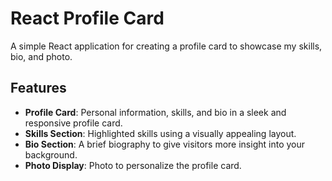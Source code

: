 # React Profile Card

A simple React application for creating a profile card to showcase my skills, bio, and photo.

## Features

- **Profile Card**: Personal information, skills, and bio in a sleek and responsive profile card.
- **Skills Section**: Highlighted skills using a visually appealing layout.
- **Bio Section**: A brief biography to give visitors more insight into your background.
- **Photo Display**: Photo to personalize the profile card.

